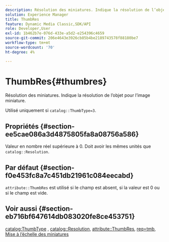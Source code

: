 ```yaml
---
description: Résolution des miniatures. Indique la résolution de l’objet pour l’image miniature.
solution: Experience Manager
title: ThumbRes
feature: Dynamic Media Classic,SDK/API
role: Developer,User
exl-id: 1b462b7e-076d-433e-a5d2-e254396c4659
source-git-commit: 206e4643e3926cb85b4be2189743578f88180be7
workflow-type: tm+mt
source-wordcount: '70'
ht-degree: 4%

---
```


# ThumbRes{#thumbres}

Résolution des miniatures. Indique la résolution de l’objet pour l’image miniature.

Utilisé uniquement si `catalog::ThumbType=3`.

## Propriétés {#section-ee5cae086a3d4875805fa8a08756a586}

Valeur en nombre réel supérieure à 0. Doit avoir les mêmes unités que `catalog::Resolution`.

## Par défaut {#section-f0e453fc8a7c451db21961c084eecabd}

`attribute::ThumbRes` est utilisé si le champ est absent, si la valeur est 0 ou si le champ est vide.

## Voir aussi {#section-eb716bf647614db083020fe8ce453751}

[catalog:ThumbType](../../../../../../is-api/image-catalog/image-serving-api-ref/c-image-catalog-reference/c-image-svg-data-reference/c-image-data-reference/r-thumbtype-cat.md#reference-41149ddffc8749cba2f8d9c8e2611e03) , [catalog::Resolution](../../../../../../is-api/image-catalog/image-serving-api-ref/c-image-catalog-reference/c-image-svg-data-reference/c-image-data-reference/r-resolution-cat.md#reference-de489f5f36b64bd0831749546f8728e1), [attribute::ThumbRes](../../../../../../is-api/image-catalog/image-serving-api-ref/c-image-catalog-reference/c-attributes-reference/r-thumbres.md#reference-ac36cbbd0c8c433ebf7f515e54846501), [req=tmb](../../../../../../is-api/http-ref/image-serving-api-ref/c-http-protocol-reference/c-command-reference/r-req/r-req.md#reference-907cdb4a97034db7ad94695f25552e76), [Mise à l’échelle des miniatures](../../../../../../is-api/http-ref/image-serving-api-ref/c-http-protocol-reference/c-notes-on-server-behavior/r-thumbnail-scaling.md#reference-0f71817f721d4913b34816758d69b07f)
